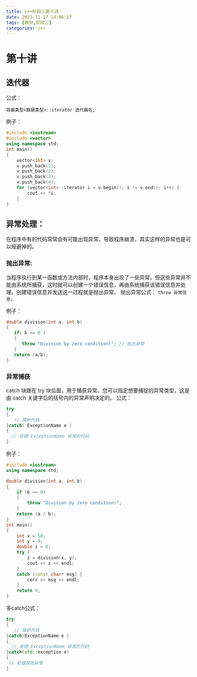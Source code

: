```yaml
---
title: c++阶段三第十讲
date: 2021-11-17 14:06:17
tags: [教材,阶段三]
categories: c++
---
```


# 第十讲

## 迭代器

公式：

`容器类型<数据类型>::iterator 迭代器名;`

例子：

```c++
#include <iostream>
#include <vector>
using namespace std;
int main()
{
	vector<int> v;
	v.push_back(1);
	v.push_back(2);
	v.push_back(3);
	v.push_back(4);
	for (vector<int>::iterator i = v.begin(); i != v.end(); i++) {
		cout << *i;
	}
}
```

## 异常处理：

在程序中有的代码常常会有可能出现异常，导致程序崩溃，其实这样的异常也是可以规避掉的。

### 抛出异常:

当程序执行到某一函数或方法内部时，程序本身出现了一些异常，但这些异常并不能由系统所捕获，这时就可以创建一个错误信息，再由系统捕获该错误信息并处理。创建错误信息并发送这一过程就是抛出异常。
抛出异常公式：
`throw 异常信息;`

例子：

```c++
double division(int a, int b)
{
   if( b == 0 )
   {
      throw "Division by zero condition!"; // 抛出异常
   }
   return (a/b);
}
```

### 异常捕获

catch 块跟在 try 块后面，用于捕获异常。您可以指定想要捕捉的异常类型，这是由 catch 关键字后的括号内的异常声明决定的。
公式：

```c++
try
{
   // 保护代码
}catch( ExceptionName e )
{
  // 处理 ExceptionName 异常的代码
}
```

例子：

```c++
#include <iostream>
using namespace std;

double division(int a, int b)
{
	if (b == 0)
	{
		throw "Division by zero condition!";
	}
	return (a / b);
}
int main()
{
	int x = 50;
	int y = 0;
	double z = 0;
	try {
		z = division(x, y);
		cout << z << endl;
	}
	catch (const char* msg) {
		cerr << msg << endl;
	}
	return 0;
}
```

多catch公式：

```c++
try
{
   // 保护代码
}catch(ExceptionName e )
{
  // 处理 ExceptionName 异常的代码
}catch(std::exception e)
{
 // 处理其他异常
}
```

